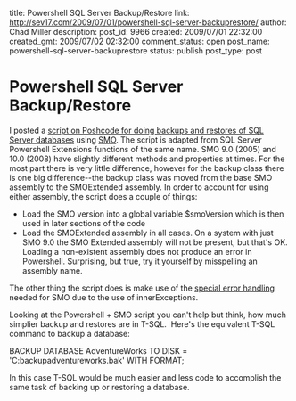 title: Powershell SQL Server Backup/Restore
link: http://sev17.com/2009/07/01/powershell-sql-server-backuprestore/
author: Chad Miller
description: 
post_id: 9966
created: 2009/07/01 22:32:00
created_gmt: 2009/07/02 02:32:00
comment_status: open
post_name: powershell-sql-server-backuprestore
status: publish
post_type: post

# Powershell SQL Server Backup/Restore

I posted a [script on Poshcode for doing backups and restores of SQL Server databases](http://poshcode.org/1188) using [SMO](http://msdn.microsoft.com/en-us/library/ms162127.aspx). The script is adapted from SQL Server Powershell Extensions functions of the same name. SMO 9.0 (2005) and 10.0 (2008) have slightly different methods and properties at times. For the most part there is very little difference, however for the backup class there is one big difference--the backup class was moved from the base SMO assembly to the SMOExtended assembly. In order to account for using either assembly, the script does a couple of things:

  * Load the SMO version into a global variable $smoVersion which is then used in later sections of the code
  * Load the SMOExtended assembly in all cases. On a system with just SMO 9.0 the SMO Extended assembly will not be present, but that's OK. Loading a non-existent assembly does not produce an error in Powershell. Surprising, but true, try it yourself by misspelling an assembly name.

The other thing the script does is make use of the [special error handling](/2009/06/powershell-smo-error-handling-tips/) needed for SMO due to the use of innerExceptions.

Looking at the Powershell + SMO script you can't help but think, how much simplier backup and restores are in T-SQL.  Here's the equivalent T-SQL command to backup a database:

BACKUP DATABASE AdventureWorks TO DISK = 'C:backupadventureworks.bak' WITH FORMAT; 

In this case T-SQL would be much easier and less code to accomplish the same task of backing up or restoring a database.